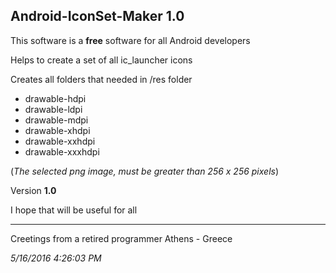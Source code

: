 ## Android-IconSet-Maker 1.0 ##

This software is a **free** software for all Android developers

Helps to create a set of all ic_launcher icons

Creates all folders that needed in /res folder


- drawable-hdpi 
- drawable-ldpi 
- drawable-mdpi 
- drawable-xhdpi 
- drawable-xxhdpi 
- drawable-xxxhdpi

(*The selected png image, must be greater than 256 x 256 pixels*)

Version **1.0**

I hope that will be useful for all

----------

Creetings from a retired programmer Athens - Greece 

*5/16/2016 4:26:03 PM*
